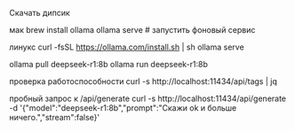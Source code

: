 Скачать дипсик

мак
brew install ollama
ollama serve   # запустить фоновый сервис

линукс
curl -fsSL https://ollama.com/install.sh | sh
ollama serve


ollama pull deepseek-r1:8b
ollama run deepseek-r1:8b


проверка работоспособности
curl -s http://localhost:11434/api/tags | jq

пробный запрос к /api/generate
curl -s http://localhost:11434/api/generate \
  -d '{"model":"deepseek-r1:8b","prompt":"Скажи ok и больше ничего.","stream":false}'
